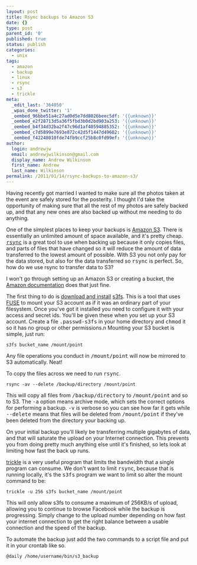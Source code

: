 ```yaml
---
layout: post
title: Rsync backups to Amazon S3
date: {}
type: post
parent_id: '0'
published: true
status: publish
categories:
  - unix
tags:
  - amazon
  - backup
  - linux
  - rsync
  - s3
  - trickle
meta:
  _edit_last: '364050'
  _wpas_done_twitter: '1'
  _oembed_96bbe51a4c27ad0d5e7dd8026beec5df: '{{unknown}}'
  _oembed_e2f28713d5a36f5fbd3b0d2bd903a253: '{{unknown}}'
  _oembed_b4f34d32ba2f47c96d1af40594885352: '{{unknown}}'
  _oembed_c7d5899e7693e872c42d5f1447d49602: '{{unknown}}'
  _oembed_f42248010fde74fb9ccf25b8c0fd99ef: '{{unknown}}'
author:
  login: andrewjw
  email: andrewjwilkinson@gmail.com
  display_name: Andrew Wilkinson
  first_name: Andrew
  last_name: Wilkinson
permalink: /2011/01/14/rsync-backups-to-amazon-s3/
---
```

Having recently got married I wanted to make sure all the photos taken at the event are safely stored for the posterity. I thought I'd take the opportunity of making sure that all the rest of my photos are safely backed up, and that any new ones are also backed up without me needing to do anything.

One of the simplest places to keep your backups is <a href="http://aws.amazon.com/s3/">Amazon S3</a>. There is essentially an unlimited amount of space available, and it's pretty cheap. <a href="http://samba.anu.edu.au/rsync/"><tt>rsync</tt></a> is a great tool to use when backing up because it only copies files, and parts of files that have changed so it will reduce the amount of data transferred to the lowest amount of possible. With S3 you not only pay for the data stored, but also for the data transferred so <tt>rsync</tt> is perfect. So, how do we use rsync to transfer data to S3?

I won't go through setting up an Amazon S3 or creating a bucket, the <a href="http://docs.amazonwebservices.com/AmazonS3/latest/gsg/">Amazon documentation</a> does that just fine.

The first thing to do is <a href="http://code.google.com/p/s3fs/wiki/InstallationNotes">download and install</a> <a href="http://code.google.com/p/s3fs/">s3fs</a>. This is a tool that uses <a href="http://fuse.sourceforge.net/">FUSE</a> to mount your S3 account as if it was an ordinary part of your filesystem. Once you've got it installed you need to configure it with your access and secret ids. You'll be given these when you set up your S3 account. Create a file <tt>.passwd-s3fs</tt> in your home directory and <tt>chmod</tt> it so it has no group or other permissions.n
Mounting your S3 bucket is simple, just run:

    s3fs bucket_name /mount/point

Any file operations you conduct in <tt>/mount/point</tt> will now be mirrored to S3 automatically. Neat!

To copy the files across we need to run <tt>rsync</tt>.

    rsync -av --delete /backup/directory /mount/point

This will copy all files from <tt>/backup/directory</tt> to <tt>/mount/point</tt> and so to S3. The <tt>-a</tt> option means archive mode, which sets the correct options for performing a backup. <tt>-v</tt> is verbose so you can see how far it gets while <tt>--delete</tt> means that files will be deleted from <tt>/mount/point</tt> if they've been deleted from the directory your backing up.

On your initial backup you'll likely be transferring multiple gigabytes of data, and that will saturate the upload on your Internet connection. This prevents you from doing pretty much anything else until it's finished, so lets look at limiting how fast the back up runs.

<a href="http://monkey.org/~marius/pages/?page=trickle">trickle</a> is a very useful program that limits the bandwidth that a single program can consume. We don't want to limit <tt>rsync</tt>, because that is running locally, it's the <tt>s3fs</tt> program we want to limit so alter the mount command to be:

    trickle -u 256 s3fs bucket_name /mount/point

This will only allow s3fs to consume a maximum of 256KB/s of upload, allowing you to continue to browse Facebook while the backup is progressing. Simply change to the upload number depending on how fast your internet connection to get the right balance between a usable connection and the speed of the backup.

To automate the backup just add the two commands to a script file and put it in your crontab like so.

    @daily /home/username/bin/s3_backup
